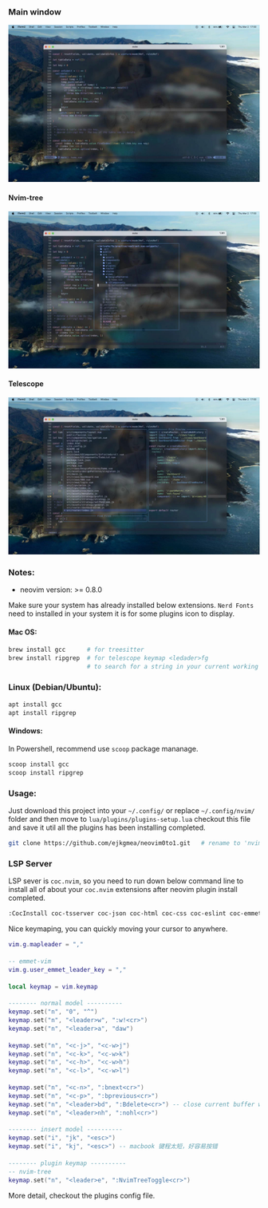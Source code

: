 ### Main window
![Main](./screenshots/001.jpeg) 

#### Nvim-tree
![nvim-tree](./screenshots/002.jpeg) 

#### Telescope
![telescope](./screenshots/003.jpeg) 

### Notes:
- neovim version: >= 0.8.0

Make sure your system has already installed below extensions. `Nerd Fonts` need to installed in your system it is for some plugins icon to display.

#### Mac OS:
``` bash
brew install gcc      # for treesitter
brew install ripgrep  # for telescope keymap <ledader>fg 
                      # to search for a string in your current working directory
```

### Linux (Debian/Ubuntu):
``` bash
apt install gcc
apt install ripgrep
```

#### Windows:
In Powershell, recommend use `scoop` package mananage.
``` bash
scoop install gcc
scoop install ripgrep
```

### Usage:
Just download this project into your `~/.config/` or replace `~/.config/nvim/` folder and then move to `lua/plugins/plugins-setup.lua` checkout this file and save it util all the plugins has been installing completed.
``` bash
git clone https://github.com/ejkgmea/neovim0to1.git   # rename to 'nvim'
```

### LSP Server
LSP sever is `coc.nvim`, so you need to run down below command line to install all of about your `coc.nvim` extensions after neovim plugin install completed.

``` bash
:CocInstall coc-tsserver coc-json coc-html coc-css coc-eslint coc-emmet
```

Nice keymaping, you can quickly moving your cursor to anywhere.
``` lua
vim.g.mapleader = ","

-- emmet-vim
vim.g.user_emmet_leader_key = ","

local keymap = vim.keymap

-------- normal model ----------
keymap.set("n", "0", "^")
keymap.set("n", "<leader>w", ":w!<cr>")
keymap.set("n", "<leader>a", "daw")

keymap.set("n", "<c-j>", "<c-w>j")
keymap.set("n", "<c-k>", "<c-w>k")
keymap.set("n", "<c-h>", "<c-w>h")
keymap.set("n", "<c-l>", "<c-w>l")

keymap.set("n", "<c-n>", ":bnext<cr>")
keymap.set("n", "<c-p>", ":bprevious<cr>")
keymap.set("n", "<leader>bd", ":Bdelete<cr>") -- close current buffer window
keymap.set("n", "<leader>nh", ":nohl<cr>")

-------- insert model ----------
keymap.set("i", "jk", "<esc>")
keymap.set("i", "kj", "<esc>") -- macbook 键程太短，好容易按错

-------- plugin keymap ----------
-- nvim-tree
keymap.set("n", "<leader>e", ":NvimTreeToggle<cr>")

```

More detail, checkout the plugins config file.

